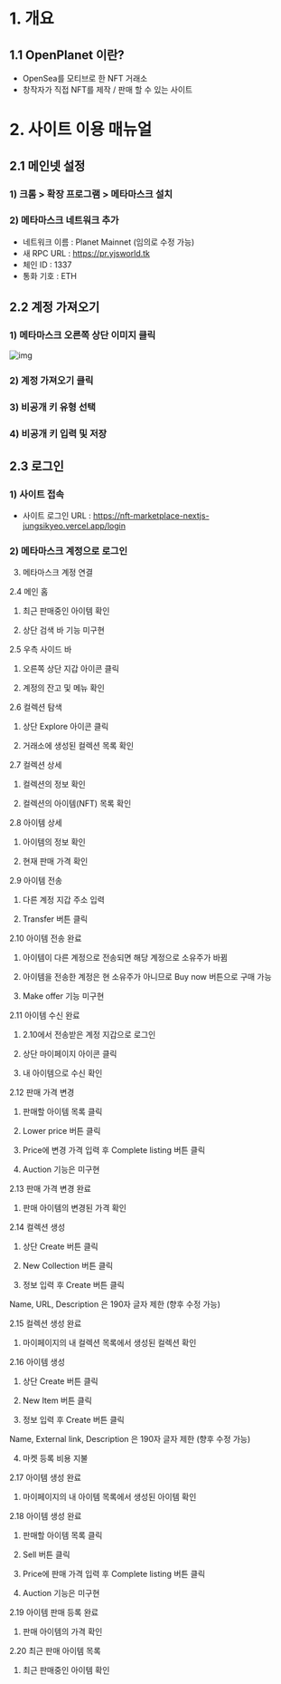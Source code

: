 # 1. 개요
## 1.1 OpenPlanet 이란?
- OpenSea를 모티브로 한 NFT 거래소
- 창작자가 직접 NFT를 제작 / 판매 할 수 있는 사이트

# 2. 사이트 이용 매뉴얼
## 2.1 메인넷 설정
### 1) 크롬 > 확장 프로그램 > 메타마스크 설치

### 2) 메타마스크 네트워크 추가
- 네트워크 이름 : Planet Mainnet (임의로 수정 가능)
- 새 RPC URL : https://pr.yjsworld.tk
- 체인 ID : 1337
- 통화 기호 : ETH

## 2.2 계정 가져오기
### 1) 메타마스크 오른쪽 상단 이미지 클릭
![img](https://github.com/jungsikyeo/yjsflix-typescript/blob/master/public/screenshot/screenshot1.png?raw=true)

### 2) 계정 가져오기 클릭

### 3) 비공개 키 유형 선택

### 4) 비공개 키 입력 및 저장

## 2.3 로그인
### 1) 사이트 접속
- 사이트 로그인 URL : https://nft-marketplace-nextjs-jungsikyeo.vercel.app/login

### 2) 메타마스크 계정으로 로그인

3) 메타마스크 계정 연결

2.4 메인 홈

1) 최근 판매중인 아이템 확인

2) 상단 검색 바 기능 미구현

2.5 우측 사이드 바

1) 오른쪽 상단 지갑 아이콘 클릭

2) 계정의 잔고 및 메뉴 확인

2.6 컬렉션 탐색

1) 상단 Explore 아이콘 클릭

2) 거래소에 생성된 컬렉션 목록 확인

2.7 컬렉션 상세

1) 컬렉션의 정보 확인

2) 컬렉션의 아이템(NFT) 목록 확인

2.8 아이템 상세

1) 아이템의 정보 확인

2) 현재 판매 가격 확인




2.9 아이템 전송

1) 다른 계정 지갑 주소 입력

2) Transfer 버튼 클릭

2.10 아이템 전송 완료

1) 아이템이 다른 계정으로 전송되면 해당 계정으로 소유주가 바뀜

2) 아이템을 전송한 계정은 현 소유주가 아니므로 Buy now 버튼으로 구매 가능

3) Make offer 기능 미구현

2.11 아이템 수신 완료

1) 2.10에서 전송받은 계정 지갑으로 로그인

2) 상단 마이페이지 아이콘 클릭

3) 내 아이템으로 수신 확인 

2.12 판매 가격 변경

1) 판매할 아이템 목록 클릭

2) Lower price 버튼 클릭

3) Price에 변경 가격 입력 후 Complete listing 버튼 클릭

4) Auction 기능은 미구현

2.13 판매 가격 변경 완료

1) 판매 아이템의 변경된 가격 확인

2.14 컬렉션 생성

1) 상단 Create 버튼 클릭

2) New Collection 버튼 클릭

3) 정보 입력 후 Create 버튼 클릭

Name, URL, Description 은 190자 글자 제한 (향후 수정 가능)

2.15 컬렉션 생성 완료

1) 마이페이지의 내 컬렉션 목록에서 생성된 컬렉션 확인

2.16 아이템 생성

1) 상단 Create 버튼 클릭

2) New Item 버튼 클릭

3) 정보 입력 후 Create 버튼 클릭

Name, External link, Description 은 190자 글자 제한 (향후 수정 가능)




4) 마켓 등록 비용 지불




2.17 아이템 생성 완료

1) 마이페이지의 내 아이템 목록에서 생성된 아이템 확인

2.18 아이템 생성 완료

1) 판매할 아이템 목록 클릭

2) Sell 버튼 클릭

3) Price에 판매 가격 입력 후 Complete listing 버튼 클릭

4) Auction 기능은 미구현

2.19 아이템 판매 등록 완료

1) 판매 아이템의 가격 확인

2.20 최근 판매 아이템 목록

1) 최근 판매중인 아이템 확인


